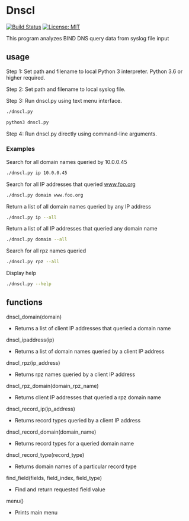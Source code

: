 # Dnscl

[![Build Status](https://travis-ci.com/mark-w-hunter/dnscl.svg?branch=devel)](https://travis-ci.com/mark-w-hunter/dnscl)
[![License: MIT](https://img.shields.io/badge/License-MIT-yellow.svg)](https://opensource.org/licenses/MIT)

This program analyzes BIND DNS query data from syslog file input

## usage

Step 1: Set path and filename to local Python 3 interpreter. Python 3.6 or higher required.

Step 2: Set path and filename to local syslog file.

Step 3: Run dnscl.py using text menu interface.

```bash
./dnscl.py
```

```bash
python3 dnscl.py
```

Step 4: Run dnscl.py directly using command-line arguments.

### Examples

Search for all domain names queried by 10.0.0.45

```bash
./dnscl.py ip 10.0.0.45
```

Search for all IP addresses that queried www.foo.org

```bash
./dnscl.py domain www.foo.org
```

Return a list of all domain names queried by any IP address

```bash
./dnscl.py ip --all
```

Return a list of all IP addresses that queried any domain name

```bash
./dnscl.py domain --all
```

Search for all rpz names queried

```bash
./dnscl.py rpz --all
```

Display help

```bash
./dnscl.py --help
```

## functions

dnscl_domain(domain)

- Returns a list of client IP addresses that queried a domain name  

dnscl_ipaddress(ip)

- Returns a list of domain names queried by a client IP address  

dnscl_rpz(ip_address)

- Returns rpz names queried by a client IP address  

dnscl_rpz_domain(domain_rpz_name)

- Returns client IP addresses that queried a rpz domain name  

dnscl_record_ip(ip_address)

- Returns record types queried by a client IP address  

dnscl_record_domain(domain_name)

- Returns record types for a queried domain name  

dnscl_record_type(record_type)

- Returns domain names of a particular record type  

find_field(fields, field_index, field_type)

- Find and return requested field value  

menu()

- Prints main menu
